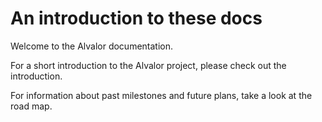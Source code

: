 # An introduction to these docs

Welcome to the Alvalor documentation.

For a short introduction to the Alvalor project, please check out the introduction.

For information about past milestones and future plans, take a look at the road map.
